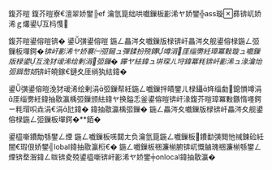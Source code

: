 鍑芥暟
鍑芥暟寮€澶翠娇鐢╠ef
瀹氫箟绌哄嚱鏁板彲浠ヤ娇鐢╬ass璇彞锛屼娇浠ｇ爜鍙互杩愯

鍑芥暟鍙傛暟锛�
鍙彉鍙傛暟
鍦ㄥ畾涔夊嚱鏁版椂锛屽畾涔夊舰鍙傛椂鍦ㄥ弬鏁板墠鍔�*锛屽彲浠ヤ娇褰㈠弬鎺ュ彈鍒扮殑鏄竴涓厓缁勶紝璋冪敤璇ュ嚱鏁版椂鍙互浼犲叆浠绘剰涓弬鏁�
鑻ヤ紶鍏ュ垪琛ㄦ垨鍏冪粍锛屽彲浠ュ湪瀹炲弬鍓嶅姞*锛屽皢鎵€鏈夊厓绱犱紶鍏�

鍙彉鍙傛暟浼犲叆浠绘剰涓弬鏁帮紝鍦ㄥ嚱鏁拌皟鐢ㄦ椂鑷姩缁勮鎴愪竴涓厓缁勶紝鍏抽敭瀛楀弬鏁颁紶鍏ヤ换鎰忎釜鍙傛暟锛屽湪鍑芥暟璋冪敤鏃惰嚜鍔ㄧ粍瑁呮垚涓€涓瓧鍏�
鍏抽敭瀛楀弬鏁�
鍦ㄥ畾涔夊嚱鏁版椂锛屽畾涔夊舰鍙傛椂鍦ㄥ弬鏁板墠鍔�**銆�

鍙橀噺鐨勪綔鐢ㄥ煙
鍦ㄥ嚱鏁板唴閮ㄤ负瀹氫箟鍦ㄥ嚱鏁板鐨勫彉閲忚祴鍊硷紝闇€瑕佷娇鐢╣lobal鍏抽敭瀛椼€�
鍦ㄥ嚱鏁板祵濂椾腑锛屼慨鏀瑰祵濂椾綔鐢ㄥ煙锛堥潪鍏ㄥ眬锛夌殑鍙橀噺锛屽彲浠ヤ娇鐢╪onlocal鍏抽敭瀛�
